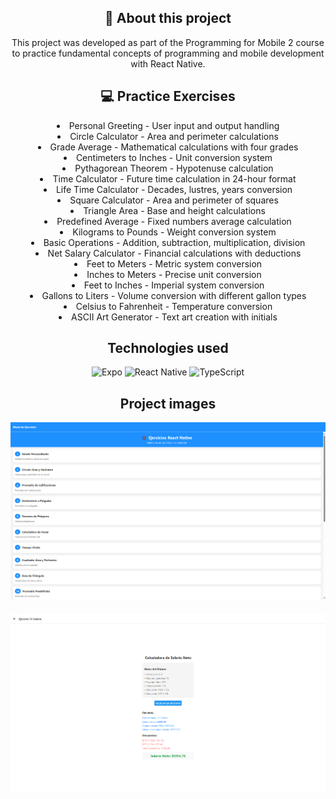<div align="center">
  <h2> 💬 About this project</h2>
  <p>
    This project was developed as part of the Programming for Mobile 2 course to practice fundamental concepts of programming and mobile development with React Native.
  </p>
</div>


<div align="center">
  <h2> 💻 Practice Exercises</h2>
    <li>Personal Greeting - User input and output handling</li>
    <li>Circle Calculator - Area and perimeter calculations</li>
    <li>Grade Average - Mathematical calculations with four grades</li>
    <li>Centimeters to Inches - Unit conversion system</li>
    <li>Pythagorean Theorem - Hypotenuse calculation</li>
    <li>Time Calculator - Future time calculation in 24-hour format</li>
    <li>Life Time Calculator - Decades, lustres, years conversion</li>
    <li>Square Calculator - Area and perimeter of squares</li>
    <li>Triangle Area - Base and height calculations</li>
    <li>Predefined Average - Fixed numbers average calculation</li>
    <li>Kilograms to Pounds - Weight conversion system</li>
    <li>Basic Operations - Addition, subtraction, multiplication, division</li>
    <li>Net Salary Calculator - Financial calculations with deductions</li>
    <li>Feet to Meters - Metric system conversion</li>
    <li>Inches to Meters - Precise unit conversion</li>
    <li>Feet to Inches - Imperial system conversion</li>
    <li>Gallons to Liters - Volume conversion with different gallon types</li>
    <li>Celsius to Fahrenheit - Temperature conversion</li>
    <li>ASCII Art Generator - Text art creation with initials</li>
</div>
<b></b>

<div align="center">
  <h2>Technologies used</h2>
  <p>
    <img src="https://img.shields.io/badge/expo-1C1E24?style=for-the-badge&logo=expo&logoColor=#D04A37" alt="Expo"/>
    <img src="https://img.shields.io/badge/react_native-%2320232a.svg?style=for-the-badge&logo=react&logoColor=%2361DAFB" alt="React Native">
    <img src="https://img.shields.io/badge/typescript-%23007ACC.svg?style=for-the-badge&logo=typescript&logoColor=white" alt="TypeScript">
  </p>
</div>

<div align="center">
  <h2>Project images</h2>
</div>

![image alt](https://github.com/JoorDex/Ejercicios-React-Native-App/blob/c0d10f294b6fdb15eceafe3c34b9ad1ffd1b66f4/Imagenes/Menu.png)
ㅤ
![image alt](https://github.com/JoorDex/Ejercicios-React-Native-App/blob/c0d10f294b6fdb15eceafe3c34b9ad1ffd1b66f4/Imagenes/Ejercicio.png)
ㅤ


